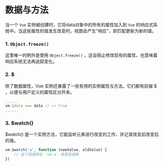 # 数据与方法

当一个 `Vue` 实例被创建时，它将data对象中的所有的属性加入到 `Vue` 的响应式系统中。当这些属性的值发生改变时，视图会产生"响应"，即匹配更新为新的值。

### 1. `Object.freeze()`

这里唯一的例外是使用 `Object.freeze()` ，这会阻止修改现有的属性，也意味着响应系统无法再追踪变化。



### 2. $

除了数据属性，Vue 实例还暴露了一些有用的实例属性与方法。它们都有前缀 $ ，以便与用户定义的属性区分开来。

```javascript
......
vm.$data === data // => true
......
```



### 3. $watch()

$watch() 是一个实例方法，它能监听元素进行改变的工作，并记录改变前改变后的值。

```javascript
vm.$watch('a', function (newValue, oldValue) {
    // 这个回调将在 'vm.a' 改变后调用
})
```

